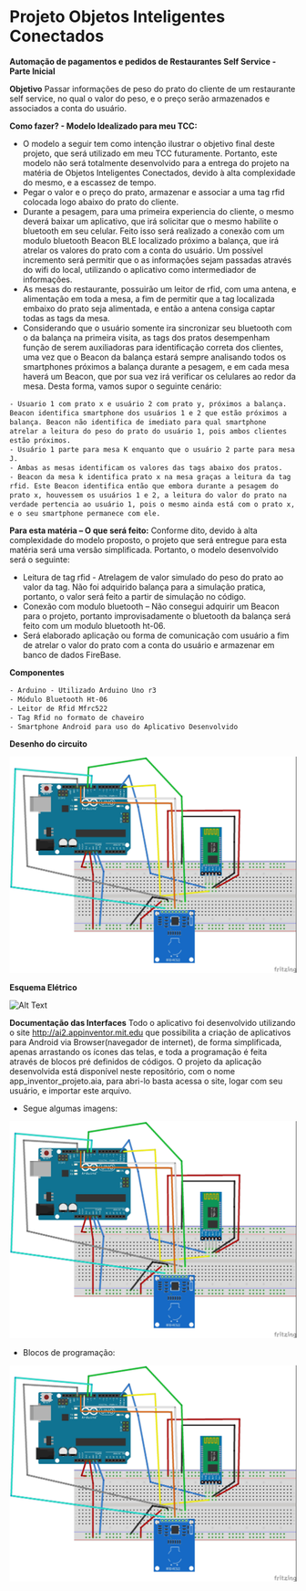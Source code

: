 # Projeto Objetos Inteligentes Conectados
**Automação de pagamentos e pedidos de Restaurantes Self Service - Parte Inicial**

**Objetivo**
Passar informações de peso do prato do cliente de um restaurante self service, no qual o valor do peso, e o preço serão armazenados e associados a conta do usuário.

**Como fazer? - Modelo Idealizado para meu TCC:**
- O modelo a seguir tem como intenção ilustrar o objetivo final deste projeto, que será utilizado em meu TCC futuramente. Portanto, este modelo não será totalmente desenvolvido para a entrega do projeto na matéria de Objetos Inteligentes Conectados, devido à alta complexidade do mesmo, e a escassez de tempo.
- Pegar o valor e o preço do prato, armazenar e associar a uma tag rfid colocada logo abaixo do prato do cliente. 
- Durante a pesagem, para uma primeira experiencia do cliente, o mesmo deverá baixar um aplicativo, que irá solicitar que o mesmo habilite o bluetooth em seu celular. Feito isso será realizado a conexão com um modulo bluetooth Beacon BLE localizado próximo a balança, que irá atrelar os valores do prato com a conta do usuário. Um possível incremento será permitir que o as informações sejam passadas através do wifi do local, utilizando o aplicativo como intermediador de informações.
- As mesas do restaurante, possuirão um leitor de rfid, com uma antena, e alimentação em toda a mesa, a fim de permitir que a tag localizada embaixo do prato seja alimentada, e então a antena consiga captar todas as tags da mesa.
- Considerando que o usuário somente ira sincronizar seu bluetooth com o da balança na primeira visita, as tags dos pratos desempenham função de serem auxiliadoras para identificação correta dos clientes, uma vez que o Beacon da balança estará sempre analisando todos os smartphones próximos a balança durante a pesagem, e em cada mesa haverá um Beacon, que por sua vez irá verificar os celulares ao redor da mesa.
Desta forma, vamos supor o seguinte cenário:
```
- Usuario 1 com prato x e usuário 2 com prato y, próximos a balança. Beacon identifica smartphone dos usuários 1 e 2 que estão próximos a balança. Beacon não identifica de imediato para qual smartphone atrelar a leitura do peso do prato do usuário 1, pois ambos clientes estão próximos.
- Usuário 1 parte para mesa K enquanto que o usuário 2 parte para mesa J.
- Ambas as mesas identificam os valores das tags abaixo dos pratos.
- Beacon da mesa k identifica prato x na mesa graças a leitura da tag rfid. Este Beacon identifica então que embora durante a pesagem do prato x, houvessem os usuários 1 e 2, a leitura do valor do prato na verdade pertencia ao usuário 1, pois o mesmo ainda está com o prato x, e o seu smartphone permanece com ele.
```
**Para esta matéria – O que será feito:**
Conforme dito, devido à alta complexidade do modelo proposto, o projeto que será entregue para esta matéria será uma versão simplificada.
Portanto, o modelo desenvolvido será o seguinte:
- Leitura de tag rfid - Atrelagem de valor simulado do peso do prato ao valor da tag. Não foi adquirido balança para a simulação pratica, portanto, o valor será feito a partir de simulação no código.
- Conexão com modulo bluetooth – Não consegui adquirir um Beacon para o projeto, portanto improvisadamente o bluetooth da balança será feito com um modulo bluetooth ht-06. 
- Será elaborado aplicação ou forma de comunicação com usuário a fim de atrelar o valor do prato com a conta do usuário e armazenar em banco de dados FireBase.

**Componentes**

```
- Arduino - Utilizado Arduino Uno r3
- Módulo Bluetooth Ht-06
- Leitor de Rfid Mfrc522 
- Tag Rfid no formato de chaveiro
- Smartphone Android para uso do Aplicativo Desenvolvido
```
**Desenho do circuito**

![Alt Text](https://github.com/lucaslimasp/projetoIot/blob/master/imagens/projeto_desenho.jpg)

**Esquema Elétrico**

![Alt Text](https://github.com/lucaslimasp/projetoIot/blob/master/imagens/projeto_Esquem%C3%A1tico.jpg)

**Documentação das Interfaces**
Todo o aplicativo foi desenvolvido utilizando o site http://ai2.appinventor.mit.edu que possibilita a criação de aplicativos para Android via Browser(navegador de internet), de forma simplificada, apenas arrastando os ícones das telas, e toda a programação é feita através de blocos pré definidos de códigos.
O projeto da aplicação desenvolvida está disponível neste repositório, com o nome app_inventor_projeto.aia, para abri-lo basta acessa o site, logar com seu usuário, e importar este arquivo.
- Segue algumas imagens:

![Alt Text](https://github.com/lucaslimasp/projetoIot/blob/master/imagens/projeto_desenho.jpg)

- Blocos de programação:


![Alt Text](https://github.com/lucaslimasp/projetoIot/blob/master/imagens/projeto_desenho.jpg)
